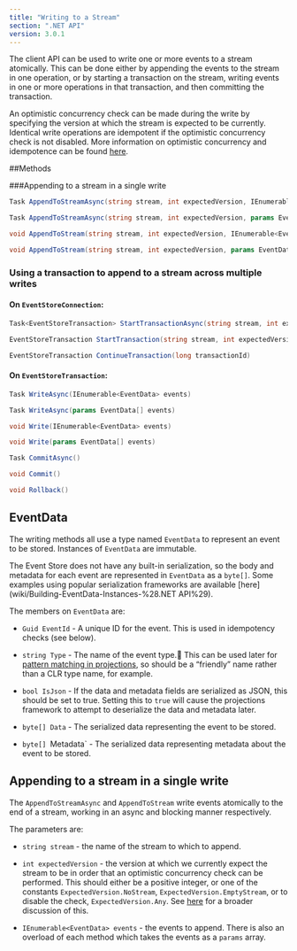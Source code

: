 ```yaml
---
title: "Writing to a Stream"
section: ".NET API"
version: 3.0.1
---
```


The client API can be used to write one or more events to a stream atomically. This can be done either by appending the events to the stream in one operation, or by starting a transaction on the stream, writing events in one or more operations in that transaction, and then committing the transaction.

An optimistic concurrency check can be made during the write by specifying the version at which the stream is expected to be currently. Identical write operations are idempotent if the optimistic concurrency check is not disabled. More information on optimistic concurrency and idempotence can be found [here](../wiki/Optimistic-Concurrency-&-Idempotence).

##Methods

###Appending to a stream in a single write

```csharp
Task AppendToStreamAsync(string stream, int expectedVersion, IEnumerable<EventData> events)
```

```csharp
Task AppendToStreamAsync(string stream, int expectedVersion, params EventData[] events)
```

```csharp
void AppendToStream(string stream, int expectedVersion, IEnumerable<EventData> events)
```

```csharp
void AppendToStream(string stream, int expectedVersion, params EventData[] events)
```

### Using a transaction to append to a stream across multiple writes

#### On `EventStoreConnection`:

```csharp
Task<EventStoreTransaction> StartTransactionAsync(string stream, int expectedVersion)
```

```csharp
EventStoreTransaction StartTransaction(string stream, int expectedVersion)
```

```csharp
EventStoreTransaction ContinueTransaction(long transactionId)
```

#### On `EventStoreTransaction`:

```csharp
Task WriteAsync(IEnumerable<EventData> events)
```

```csharp
Task WriteAsync(params EventData[] events)
```

```csharp
void Write(IEnumerable<EventData> events)
```

```csharp
void Write(params EventData[] events)
```

```csharp
Task CommitAsync()
```

```csharp
void Commit()
```

```csharp
void Rollback()
```

## EventData

The writing methods all use a type named `EventData` to represent an event to be stored. Instances of `EventData` are immutable.

The Event Store does not have any built-in serialization, so the body and metadata for each event are represented in `EventData` as a `byte[]`. Some examples using popular serialization frameworks are available [here](wiki/Building-EventData-Instances-%28.NET API%29).

The members on `EventData` are:

- `Guid EventId` - A unique ID for the event. This is used in idempotency checks (see below).

- `string Type` - The name of the event type. This can be used later for [pattern matching in projections](wiki/Pattern-Matching-%28Projections%29), so should be a “friendly” name rather than a CLR type name, for example.

- `bool IsJson` - If the data and metadata fields are serialized as JSON, this should be set to true. Setting this to `true` will cause the projections framework to attempt to deserialize the data and metadata later.

- `byte[] Data` - The serialized data representing the event to be stored.

- `byte[] `Metadata` - The serialized data representing metadata about the event to be stored.

## Appending to a stream in a single write

The `AppendToStreamAsync` and `AppendToStream` write events atomically to the end of a stream, working in an async and blocking manner respectively.

The parameters are:

- `string stream` - the name of the stream to which to append.

- `int expectedVersion` - the version at which we currently expect the stream to be in order that an optimistic concurrency check can be performed. This should either be a positive integer, or one of the constants `ExpectedVersion.NoStream`, `ExpectedVersion.EmptyStream`, or to disable the check, `ExpectedVersion.Any`. See [here](Optimistic-Concurrency-&-Idempotence) for a broader discussion of this.

- `IEnumerable<EventData> events` - the events to append. There is also an overload of each method which takes the events as a `params` array.